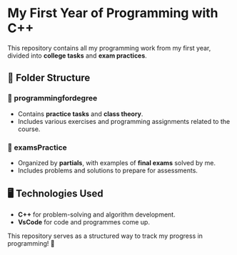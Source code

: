 # My First Year of Programming with C++

This repository contains all my programming work from my first year, divided into **college tasks** and **exam practices**.

## 📂 Folder Structure

### **📁 programmingfordegree**
- Contains **practice tasks** and **class theory**.
- Includes various exercises and programming assignments related to the course.

### **📁 examsPractice**
- Organized by **partials**, with examples of **final exams** solved by me.
- Includes problems and solutions to prepare for assessments.

## 🖥️ Technologies Used
- **C++** for problem-solving and algorithm development.
- **VsCode** for code and programmes come up.

This repository serves as a structured way to track my progress in programming! 🚀
